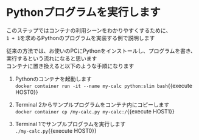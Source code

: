 # Pythonプログラムを実行します

このステップではコンテナの利用シーンをわかりやすくするために、<br/>
`1 + 1`を求めるPythonのプログラムを実装する例で説明します<br/>

従来の方法では、お使いのPCにPythonをインストールし、プログラムを書き、実行するという流れになると思います<br/>
コンテナに置き換えると以下のような手順になります<br/>

1. Pythonのコンテナを起動します<br/>
  `docker container run -it --name my-calc python:slim bash`{{execute HOST0}} <br/>

2. Terminal 2からサンプルプログラムをコンテナ内にコピーします<br/>
  `docker container cp /my-calc.py my-calc:/`{{execute HOST1}} <br/>

3. Terminal 1でサンプルプログラムを実行します<br/>
  `./my-calc.py`{{execute HOST0}} <br/>